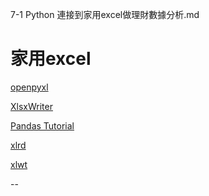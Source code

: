 7-1 Python 連接到家用excel做理財數據分析.md



# 家用excel

[openpyxl](https://openpyxl.readthedocs.io/en/stable/)

[XlsxWriter](https://pypi.org/project/XlsxWriter/)

[Pandas Tutorial](https://www.w3schools.com/python/pandas/default.asp)

[xlrd](https://pypi.org/project/xlrd/)

[xlwt](https://pypi.org/project/xlwt/)

--


[]()

